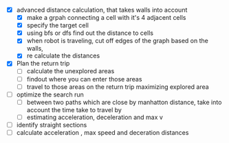 - [x] advanced distance calculation, that takes walls into account 
    - [x] make a grpah connecting a cell with it's 4 adjacent cells
    - [x] specify the target cell
    - [x] using bfs or dfs find out the distance to cells
    - [x] when robot is traveling, cut off edges of the graph based on the walls,
    - [x] re calculate the distances

- [x] Plan the return trip
    - [ ] calculate the unexplored areas
    - [ ] findout where you can enter those areas
    - [ ] travel to those areas on the return trip maximizing explored area

- [ ] optimize the search run 
    - [ ] between two paths which are close by manhatton distance, take into account the time take to travel by 
    - [ ] estimating acceleration, deceleration and max v

- [ ] identify straight sections
- [ ] calculate acceleration , max speed and deceration distances
